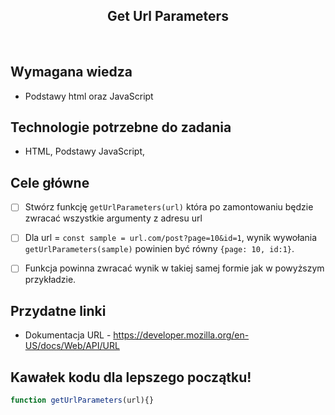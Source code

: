 <h2 align="center">Get Url Parameters</h2>

<br>

## Wymagana wiedza

- Podstawy html oraz JavaScript


## Technologie potrzebne do zadania

- HTML, Podstawy JavaScript, 

## Cele główne

* [ ] Stwórz funkcję `getUrlParameters(url)` która po zamontowaniu będzie zwracać wszystkie argumenty z adresu url
* [ ] Dla url = `const sample = url.com/post?page=10&id=1`, wynik wywołania `getUrlParameters(sample)` powinien być równy `{page: 10, id:1}`.
* [ ] Funkcja powinna zwracać wynik w takiej samej formie jak w powyższym przykładzie.


## Przydatne linki

- Dokumentacja URL - https://developer.mozilla.org/en-US/docs/Web/API/URL

## Kawałek kodu dla lepszego początku!

```javascript
function getUrlParameters(url){}
```

